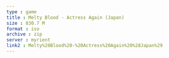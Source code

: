 ```yaml
---
type : game
title : Melty Blood - Actress Again (Japan)
size : 830.7 M
format : iso
archive : zip
server : myrient
link2 : Melty%20Blood%20-%20Actress%20Again%20%28Japan%29
---
```

